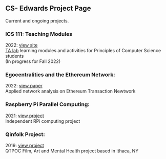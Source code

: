 ## CS- Edwards Project Page
Current and ongoing projects.

### ICS 111: Teaching Modules
2022: [view site](https://bit.ly/3Gkfad2) <br>
[TA lab](https://bit.ly/3lHUT7S) learning modules and activities for Principles of Computer Science students <br>
(In progress for Fall 2022)

### Egocentralities and the Ethereum Network:
2022: [view paper](https://bit.ly/3PEtHVn)<br>
Applied network analysis on Ethereum Transaction Newtwork

### Raspberry Pi Parallel Computing:
2021: [view project](https://bit.ly/39SJcsz)<br>
Independent RPi computing project

### Qinfolk Project:
2019: [view project](https://bit.ly/3wUp01k)<br>
QTPOC Film, Art and Mental Health project based in Ithaca, NY
